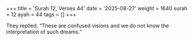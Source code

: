 +++
title = 'Surah 12, Verses 44'
date = '2025-08-27'
weight = 1640
surah = 12
ayah = 44
tags = []
+++

They replied, “These are confused visions and we do not know the interpretation of such dreams.”